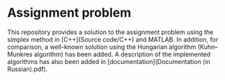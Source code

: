 # Assignment problem
This repository provides a solution to the assignment problem using the simplex method in [C++](Source code/C++) and MATLAB. In addition, for comparison, a well-known solution using the Hungarian algorithm (Kuhn–Munkres algorithm) has been added. A description of the implemented algorithms has also been added in [documentation](Documentation (in Russian).pdf).
